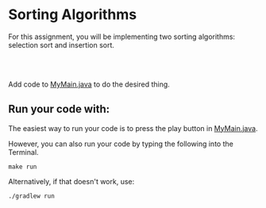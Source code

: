 # Sorting Algorithms

For this assignment, you will be implementing two sorting algorithms: selection sort and insertion sort.

<br />
<br />

Add code to [MyMain.java](src/main/java/MyMain.java) to do the desired thing.

## Run your code with:
The easiest way to run your code is to press the play button in [MyMain.java](src/main/java/MyMain.java).

However, you can also run your code by typing the following into the Terminal.

```shell script
make run
```

Alternatively, if that doesn't work, use:

```shell script
./gradlew run
```